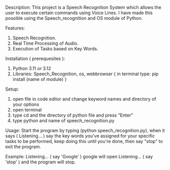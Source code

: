 Description:
This project is a Speech Recognition System which allows the user to execute certain commands using Voice Lines. I have made this possible using the Speech_recognition and OS module of Python.

Features:
1. Speech Recognition.
2. Real Time Processing of Audio.
3. Execution of Tasks based on Key Words.

Installation ( prerequesites ):
1. Python 3.11 or 3.12
2. Libraries: Speech_Recognition, os, webbrowser
   { in terminal type: pip install (name of module) }

Setup:
1. open file in code editor and change keyword names and directory of your options
1. open terminal
2. type cd and the directory of python file and press "Enter"
3. type python and name of speech_recognition.py

Usage:
Start the program by typing (python speech_recognition.py),
when it says ( Listening... ) say the key words you've assigned for your specific tasks to be performed,
keep doing this until you're done,
then say "stop" to exit the program.

Example: 
Listening...
( say 'Google' )
google will open
Listening...
( say 'stop' )
and the program will stop.
